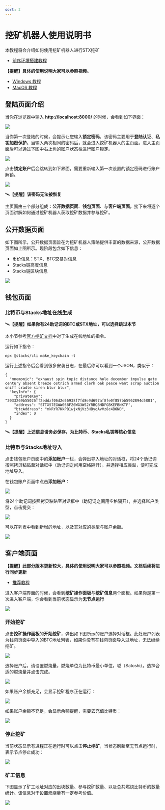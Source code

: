 ```yaml
---
sort: 2
---
```



# 挖矿机器人使用说明书

本教程将会介绍如何使用挖矿机器人进行STX挖矿

- [前序环境搭建教程](../Build-Before-Using/Mining-Bot-Alpha-Tutorial-EN.md)

**【提醒】具体的使用说明大家可以参照视频。**
- [Windows 教程](https://www.bilibili.com/video/BV1Lp4y167jd)
- [MacOS 教程](https://www.bilibili.com/video/BV11X4y1u7sL)

## 登陆页面介绍

当你在浏览器中输入 **http://localhost:8000/** 的时候，会看到如下界面：

![](assets/CN/index/indexPage.png)

当你第一次登陆的时候，会提示让您输入**锁定密码**，该密码主要用于**登陆认证**、**私钥加密保护**。当输入两次相同的密码后，就会进入挖矿机器人的主页面。进入主页面后可以通过下图中右上角的账户状态栏进行账户锁定。

![](assets/CN/index/lockPage1.png)

点击**锁定账户**后会跳转到如下界面，需要重新输入第一次设置的锁定密码进行账户解锁。

![](assets/CN/index/lockPage2.png)

:artificial_satellite:**【提醒】该密码无法被恢复**

主页面由三个部分组成：**公开数据页面**、**钱包页面**、与**客户端页面**。接下来将逐个页面讲解如何通过挖矿机器人获取挖矿数据并参与挖矿。

## 公开数据页面

如下图所示，公开数据页面旨在为挖矿机器人策略提供丰富的数据来源，公开数据页面如上图所示。现阶段包含如下信息：
- 币价信息：STX、BTC交易对信息
- Stacks链高度信息
- Stacks链区块信息

![](assets/CN/publicdata/opendataModule.png)


## 钱包页面

### 比特币与Stacks地址在线生成

:artificial_satellite:**【提醒】如果你有24助记词的BTC或STX地址，可以选择跳过本节**

本小节参考[官方挖矿文档](https://docs.blockstack.org/mining)中对于生成在线地址的指令。

运行如下指令：

``` 
npx @stacks/cli make_keychain -t
```

运行上述指令后会看到很多安装日志，在最后你可以看到一个JSON，类似于：

```
{
  "mnemonic": "exhaust spin topic distance hole december impulse gate century absent breeze ostrich armed clerk oak peace want scrap auction sniff cradle siren blur blur",
  "keyInfo": {
    "privateKey": "2033269b55026ff2eddaf06d2e56938f7fd8e9d697af8fe0f857bb5962894d5801",
    "address": "STTX57EGWW058FZ6WG3WS2YRBQ8HDFGBKEFBNXTF",
    "btcAddress": "mkRYR7KkPB1wjxNjVz3HByqAvVz8c4B6ND",
    "index": 0
  }
}
```
:artificial_satellite:**【提醒】上述信息请务必保存，为比特币、Stacks私钥等核心信息**


### 比特币与Stacks地址导入
点击钱包账户页面中的**添加账户**一栏，会弹出导入地址的对话框，将24个助记词按照拷贝粘贴至对话框中（助记词之间用空格隔开），并选择相应类型，便可完成地址导入。

在钱包账户页面中点击**添加账户**：

![](assets/CN/wallet/importAddress1.png)

将24个助记词按照拷贝粘贴至对话框中（助记词之间用空格隔开），并选择账户类型，点击提交：

![](assets/CN/wallet/importAddress2.png)

可以在列表中看到新增的地址，以及其对应的类型与账户余额。

![](assets/CN/wallet/importAddress3.png)

## 客户端页面

**【提醒】此部分版本更新较大，具体的使用说明大家可以参照视频。文档后续将进行同步更新**
- [推荐教程](https://www.youtube.com/watch?v=TCtCTttsSeI)

进入客户端界面的时候，会看到**挖矿操作面板**与**挖矿信息**两个面板。如果你是第一次进入客户端，你会看到当前状态显示为**无节点运行**

![](assets/CN/client/clientPage.png)

### 开始挖矿

点击**挖矿操作面板**的**开始挖矿**，弹出如下图所示的账户选择对话框。此处账户列表为钱包页面中导入的BTC地址列表，如果你没有在钱包页面导入过地址，无法继续挖矿。

![](assets/CN/client/startMining1.png)

选择账户后，请设置燃烧量，燃烧单位为比特币最小单位，聪（Satoshi）。选择合适的燃烧量并点击完成。

![](assets/CN/client/startMining2.png)

如果账户余额充足，会显示挖矿程序正在运行：

![](assets/CN/client/startMining3.png)

如果账户余额不充足，会显示余额提醒，需要去充值比特币：

![](assets/CN/client/balanceNotification.png)

### 停止挖矿

当前状态显示有进程正在运行时可以点击**停止挖矿**，当状态刷新至无节点运行时，表示节点停止成功：

![](assets/CN/client/stopMining.png)

### 矿工信息

下图显示了矿工地址对应的出块数量、参与挖矿数量、以及总共燃烧比特币的数量统计。该信息对于设置燃烧量有一定参考价值。

![](assets/CN/client/minerInfo.png)